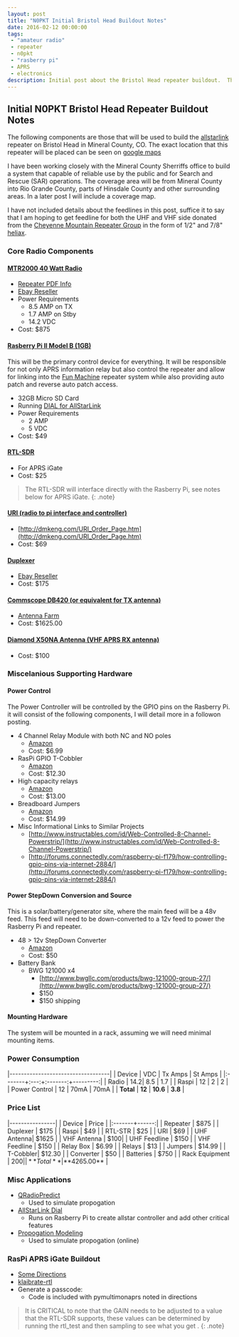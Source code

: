 ```yaml
---
layout: post
title: "N0PKT Initial Bristol Head Buildout Notes"
date: 2016-02-12 00:00:00
tags: 
 - "amateur radio"
 - repeater
 - n0pkt
 - "rasberry pi"
 - APRS
 - electronics
description: Initial post about the Bristol Head repeater buildout.  This is the basic hardware list and links to more information.
---
```


## Initial N0PKT Bristol Head Repeater Buildout Notes

The following components are those that will be used to build the [allstarlink](https://www.allstarlink.org/) repeater on Bristol Head in Mineral County, CO.  The exact location that this repeater will be placed can be seen on [google maps](https://goo.gl/dv2Wdv)

I have been working closely with the Mineral County Sherriffs office to build a system that capable of reliable use by the public and for Search and Rescue (SAR) operations.  The coverage area will be from Mineral County into Rio Grande County, parts of Hinsdale County and other surrounding areas.  In a later post I will include a coverage map.

I have not included details about the feedlines in this post, suffice it to say that I am hoping to get feedline for both the UHF and VHF side donated from the [Cheyenne Mountain Repeater Group](http://www.cmrg.org) in the form of 1/2" and 7/8" [heliax](https://en.wikipedia.org/wiki/Coaxial_cable).


### Core Radio Components

#### [MTR2000 40 Watt Radio](http://www.motorolasolutions.com/en_us/products/mototrbo-systems/discontinued/mtr2000.html)
* [Repeater PDF Info](http://www.repeater-builder.com/motorola/mtr2k/pdf/mtr2000-vhf-uhf-catsheet.pdf)
* [Ebay Reseller](http://www.ebay.com/itm/Motorola-MTR2000-UHF-40-Watts-403-470-Mhz-HAM-GR1225-/191157286287?hash=item2c81dcb58f:g:ZysAAOSwCQNWfxIJ)
* Power Requirements
    - 8.5 AMP on TX
    - 1.7 AMP on Stby
    - 14.2 VDC
* Cost: $875


#### [Rasberry Pi II Model B (1GB)](https://www.raspberrypi.org/products/raspberry-pi-2-model-b/)
This will be the primary control device for everything.  It will be responsible for not only APRS information relay but also control the repeater and allow for linking into the [Fun Machine](http://www.k0jsc.com) repeater system while also providing auto patch and reverse auto patch access.

* 32GB Micro SD Card
* Running [DIAL for AllStarLink](https://goo.gl/zGZ8I8)
* Power Requirements
   - 2 AMP
   - 5 VDC
* Cost: $49
 

#### [RTL-SDR](http://www.rtl-sdr.com/)
* For APRS iGate
* Cost: $25
 
 >The RTL-SDR will interface directly with the Rasberry Pi, see notes below for APRS iGate.
 {: .note}


#### [URI (radio to pi interface and controller)](http://dmkeng.com/URI_Order_Page.htm)
* [http://dmkeng.com/URI_Order_Page.htm](http://dmkeng.com/URI_Order_Page.htm)
* Cost: $69


#### [Duplexer](https://en.wikipedia.org/wiki/Duplexer)
* [Ebay Reseller](http://www.ebay.com/itm/UHF-6-CAVITY-DUPLEXER-for-radio-repeater-N-connector-SQ-/221370208031?hash=item338ab14f1f:g:MZcAAOSw~bFWFabO)
* Cost: $175


#### [Commscope DB420 (or equivalent for TX antenna)](http://www.commscope.com/catalog/andrew/product_details.aspx?id=15460)
* [Antenna Farm](http://www.theantennafarm.com/catalog/commscope-db420-b-4271.html)
* Cost: $1625.00


#### [Diamond X50NA Antenna (VHF APRS RX antenna)](http://www.diamondantenna.net/x50a.html)
* Cost: $100



### Miscelanious Supporting Hardware


#### Power Control
The Power Controller will be controlled by the GPIO pins on the Rasberry Pi.  it will consist of the following components, I will detail more in a followon posting.

* 4 Channel Relay Module with both NC and NO poles
    - [Amazon](http://amzn.com/B00KTEN3TM)
    - Cost: $6.99
* RasPi GPIO T-Cobbler
    - [Amazon](http://amzn.com/B00Q1T7728)
    - Cost: $12.30
* High capacity relays
    - [Amazon](http://amzn.com/B017VDI0GY)
    - Cost: $13.00
* Breadboard Jumpers
    - [Amazon](http://amzn.com/B00M5WLZDW)
    - Cost: $14.99
* Misc Informational Links to Similar Projects
    - [http://www.instructables.com/id/Web-Controlled-8-Channel-Powerstrip/](http://www.instructables.com/id/Web-Controlled-8-Channel-Powerstrip/)
    - [http://forums.connectedly.com/raspberry-pi-f179/how-controlling-gpio-pins-via-internet-2884/](http://forums.connectedly.com/raspberry-pi-f179/how-controlling-gpio-pins-via-internet-2884/)
 

#### Power StepDown Conversion and Source
This is a solar/battery/generator site, where the main feed will be a 48v feed.  This feed will need to be down-converted to a 12v feed to power the Rasberry Pi and repeater.

* 48 > 12v StepDown Converter
    - [Amazon](http://amzn.com/B015VYE546)
    - Cost: $50
* Battery Bank
    - BWG 121000 x4
        + [http://www.bwgllc.com/products/bwg-121000-group-27/](http://www.bwgllc.com/products/bwg-121000-group-27/)
        + $150
        + $150 shipping


#### Mounting Hardware
The system will be mounted in a rack, assuming we will need minimal mounting items.


### Power Consumption

|-----------------------------------|
| Device | VDC | Tx Amps | St Amps |
|:-------+:---:+:-------:+---------:|
| Radio  | 14.2|       8.5      | 1.7      |
| Raspi  | 12  | 2       | 2        |
| Power Control | 12 | 70mA | 70mA  |
| **Total** | **12**  |  **10.6** | **3.8** |


### Price List

|----------------|
| Device | Price |
|:-------+------:|
| Repeater  | $875  |
| Duplexer | $175 |
| Raspi  | $49   | 
| RTL-STR | $25   |
| URI    | $69   |
| UHF Antenna| $1625 |
| VHF Antenna | $100|
| UHF Feedline | $150 |
| VHF Feedline | $150 |
| Relay Box | $6.99 |
| Relays | $13 |
| Jumpers | $14.99 |
| T-Cobbler| $12.30 |
| Converter | $50 | 
| Batteries | $750 |
| Rack Equipment | $200 |
| **Total** | **$4265.00** |


### Misc Applications
* [QRadioPredict](https://github.com/kantooon/qradiopredict)
    - Used to simulate propogation 
* [AllStarLink Dial](https://goo.gl/zGZ8I8)
    - Runs on Rasberry Pi to create allstar controller and add other critical features
* [Propogation Modeling](http://www.ve2dbe.com/)
    - Used to simulate propogation (online)


### RasPi APRS iGate Buildout
* [Some Directions](http://sq7mru.blogspot.co.nz/2013/08/aprs-igate-rx-z-tunera-dvb-t.html)
* [klaibrate-rtl](https://github.com/asdil12/kalibrate-rtl.git)
* Generate a passcode:
    - Code is included with pymultimonaprs noted in directions
 
 >It is CRITICAL to note that the GAIN needs to be adjusted to a value that the RTL-SDR supports, these values can be determined by running the rtl_test and then sampling to see what you get .
 {: .note}